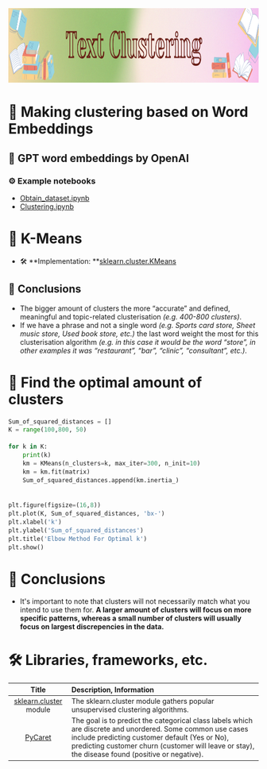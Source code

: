 <img src="https://raw.githubusercontent.com/ElizaLo/NLP-Natural-Language-Processing/master/img/Text_Clustering.png" width="1050" height="150"/>

# 💠 Making clustering based on Word Embeddings

## 🔹 GPT word embeddings by OpenAI

### ⚙️ Example notebooks

- [Obtain_dataset.ipynb](https://github.com/openai/openai-cookbook/blob/main/examples/Obtain_dataset.ipynb)
- [Clustering.ipynb](https://github.com/openai/openai-cookbook/blob/main/examples/Clustering.ipynb)

# 💠 K-Means

- 🛠️ **Implementation: **[sklearn.cluster.KMeans](https://scikit-learn.org/stable/modules/generated/sklearn.cluster.KMeans.html)

## 💭 Conclusions

- The bigger amount of clusters the more “accurate” and defined, meaningful and topic-related clusterisation _(e.g. 400-800 clusters)_.
- If we have a phrase and not a single word _(e.g. Sports card store, Sheet music store, Used book store, etc.)_ the last word weight the most for this clusterisation algorithm _(e.g. in this case it would be the word “store”, in other examples it was “restaurant”, “bar”, “clinic”, “consultant”, etc.)_.

# 💠 Find the optimal amount of clusters

```python
Sum_of_squared_distances = []
K = range(100,800, 50)

for k in K:
    print(k)
    km = KMeans(n_clusters=k, max_iter=300, n_init=10)
    km = km.fit(matrix)
    Sum_of_squared_distances.append(km.inertia_)

    
plt.figure(figsize=(16,8))
plt.plot(K, Sum_of_squared_distances, 'bx-')
plt.xlabel('k')
plt.ylabel('Sum_of_squared_distances')
plt.title('Elbow Method For Optimal k')
plt.show()
```

# 💭 Conclusions

- It's important to note that clusters will not necessarily match what you intend to use them for. **A larger amount of clusters will focus on more specific patterns, whereas a small number of clusters will usually focus on largest discrepencies in the data.**

# 🛠️ Libraries, frameworks, etc.

| Title | Description, Information |
| :---:         |          :--- |
|[sklearn.cluster](https://scikit-learn.org/stable/modules/classes.html#module-sklearn.cluster) module|The sklearn.cluster module gathers popular unsupervised clustering algorithms.|
|[PyCaret](https://pycaret.gitbook.io/docs/get-started/quickstart#clustering)|The goal is to predict the categorical class labels which are discrete and unordered. Some common use cases include predicting customer default (Yes or No), predicting customer churn (customer will leave or stay), the disease found (positive or negative).|
